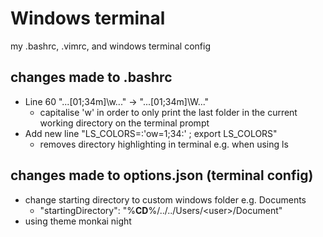 # Windows terminal
my .bashrc, .vimrc, and windows terminal config

## changes made to .bashrc
- Line 60 "...[01;34m\]\w\..." -> "...[01;34m\]\W\..."
  - capitalise 'w' in order to only print the last folder in the current working directory on the terminal prompt
- Add new line "LS_COLORS=:'ow=1;34:' ; export LS_COLORS"
  - removes directory highlighting in terminal e.g. when using ls

## changes made to options.json (terminal config)
- change starting directory to custom windows folder e.g. Documents
  - "startingDirectory": "%__CD__%/../../Users/\<user>/Document"
- using theme monkai night
